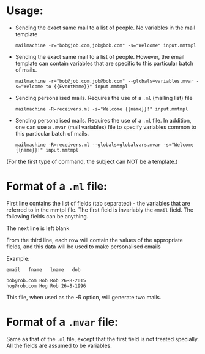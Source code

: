 Usage:
======

- Sending the exact same mail to a list of people. No variables in the mail template
	
	`mailmachine -r="bob@job.com,job@bob.com" -s="Welcome" input.mmtmpl`

- Sending the exact same mail to a list of people. However, the email template
can contain variables that are specific to this particular batch of mails.
	
	`mailmachine -r="bob@job.com,job@bob.com" --globals=variables.mvar -s="Welcome to {{EventName}}" input.mmtmpl`
	
- Sending personalised mails. Requires the use of a `.ml` (mailing list) file
	
	`mailmachine -R=receivers.ml -s="Welcome {{name}}!" input.mmtmpl`

- Sending personalised mails. Requires the use of a `.ml` file. In addition, one
can use a `.mvar` (mail variables) file to specify variables common to this particular batch of mails.
	
	`mailmachine -R=receivers.ml --globals=globalvars.mvar -s="Welcome {{name}}!" input.mmtmpl`

(For the first type of command, the subject can NOT be a template.)

Format of a `.ml` file:
=======================

First line contains the list of fields (tab separated) - the variables that 
are referred to in the mmtpl file. The first field is invariably the `email` 
field. The following fields can be anything.

The next line is left blank

From the third line, each row will contain the values of the appropriate fields,
and this data will be used to make personalised emails

Example:
	
	email	fname	lname	dob
	
	bob@rob.com	Bob	Rob	26-8-2015
	hog@rob.com	Hog	Rob	26-8-1996
	
This file, when used as the -R option, will generate two mails.

Format of a `.mvar` file:
=========================

Same as that of the `.ml` file, except that the first field is not treated specially.
All the fields are assumed to be variables.
